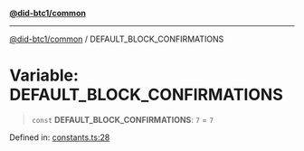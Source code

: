 [**@did-btc1/common**](../README.md)

***

[@did-btc1/common](../globals.md) / DEFAULT\_BLOCK\_CONFIRMATIONS

# Variable: DEFAULT\_BLOCK\_CONFIRMATIONS

> `const` **DEFAULT\_BLOCK\_CONFIRMATIONS**: `7` = `7`

Defined in: [constants.ts:28](https://github.com/dcdpr/did-btc1-js/blob/4ab6f9915d95beed9bc633644c9db1539395f512/packages/common/src/constants.ts#L28)
